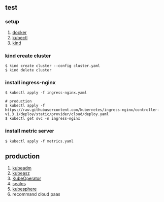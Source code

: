 ## test

### setup

1. [docker](https://docs.docker.com/engine/install/)
2. [kubectl](https://kubernetes.io/docs/tasks/tools/)
3. [kind](https://kind.sigs.k8s.io/docs/user/quick-start/#installation)

### kind create cluster

```shell
$ kind create cluster --config cluster.yaml
$ kind delete cluster
```

### install ingress-nginx

```shell
$ kubectl apply -f ingress-nginx.yaml

# production
$ kubectl apply -f https://raw.githubusercontent.com/kubernetes/ingress-nginx/controller-v1.3.1/deploy/static/provider/cloud/deploy.yaml
$ kubectl get svc -n ingress-nginx
```

### install metric server

```shell
$ kubectl apply -f metrics.yaml
```

## production

1. [kubeadm](https://kubernetes.io/docs/setup/production-environment/tools/kubeadm/create-cluster-kubeadm/)
2. [kubeasz](https://github.com/easzlab/kubeasz)
3. [KubeOperator](https://github.com/KubeOperator/KubeOperator)
4. [sealos](https://github.com/labring/sealos)
5. [kubesphere](https://github.com/kubesphere/kubesphere)
6. recommand cloud paas